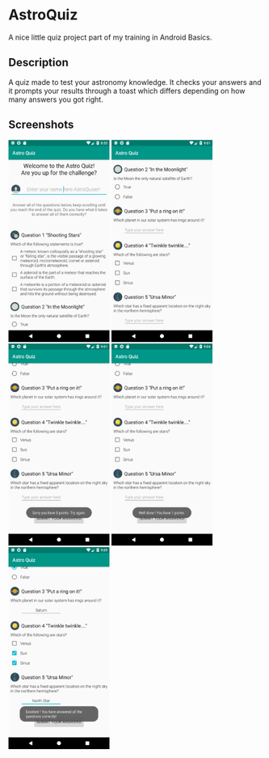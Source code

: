 # AstroQuiz
A nice little quiz project part of my training in Android Basics.

## Description
A quiz made to test your astronomy knowledge.
It checks your answers and it prompts your results through a toast which differs depending on how many answers you got right.

## Screenshots
<img src="screenshots/screen1.png" width=200> <img src="screenshots/screen2.png" width=200> <img src="screenshots/screen3.png" width=200> <img src="screenshots/screen4.png" width=200> <img src="screenshots/screen5.png" width=200>
